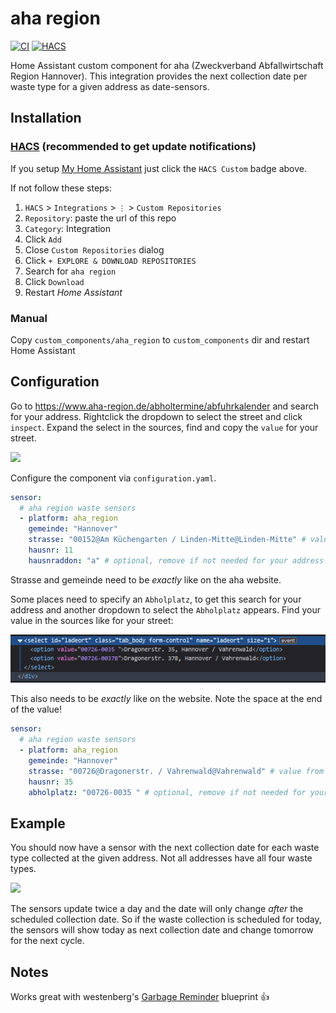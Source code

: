 # aha region
[![CI](https://github.com/flabbamann/aha_region/actions/workflows/ci.yaml/badge.svg)](https://github.com/flabbamann/aha_region/actions/workflows/ci.yaml)
[![HACS](https://img.shields.io/badge/HACS-Custom-41BDF5.svg)](https://my.home-assistant.io/redirect/hacs_repository/?owner=flabbamann&repository=https%3A%2F%2Fgithub.com%2Fflabbamann%2Faha_region&category=integration)

Home Assistant custom component for aha (Zweckverband Abfallwirtschaft Region Hannover). This integration provides the next collection date per waste type for a given address as date-sensors.

## Installation

### [HACS](https://hacs.xyz/) (recommended to get update notifications)

If you setup [My Home Assistant](https://my.home-assistant.io/) just click the `HACS Custom` badge above.

If not follow these steps:

1. `HACS` > `Integrations` > `⋮` > `Custom Repositories`
2. `Repository`: paste the url of this repo
3. `Category`: Integration
4. Click `Add`
5. Close `Custom Repositories` dialog
6. Click `+ EXPLORE & DOWNLOAD REPOSITORIES`
7. Search for `aha region`
8. Click `Download`
9. Restart _Home Assistant_


### Manual
Copy `custom_components/aha_region` to `custom_components` dir and restart Home Assistant

## Configuration
Go to https://www.aha-region.de/abholtermine/abfuhrkalender and search for your address. Rightclick the dropdown to select the street and click `inspect`. Expand the select in the sources, find and copy the `value` for your street.

![](doc/select_strasse.png)

Configure the component via `configuration.yaml`.

```yaml
sensor:
  # aha region waste sensors
  - platform: aha_region
    gemeinde: "Hannover"
    strasse: "00152@Am Küchengarten / Linden-Mitte@Linden-Mitte" # value from dropdown
    hausnr: 11
    hausnraddon: "a" # optional, remove if not needed for your address!
```
Strasse and gemeinde need to be _exactly_ like on the aha website.


Some places need to specify an `Abholplatz`, to get this search for your address and another dropdown to select the `Abholplatz` appears. Find your value in the sources like for your street:

![](doc/select_ladeort.png)

This also needs to be _exactly_ like on the website. Note the space at the end of the value!

```yaml
sensor:
  # aha region waste sensors
  - platform: aha_region
    gemeinde: "Hannover"
    strasse: "00726@Dragonerstr. / Vahrenwald@Vahrenwald" # value from dropdown
    hausnr: 35
    abholplatz: "00726-0035 " # optional, remove if not needed for your address!
```


## Example
You should now have a sensor with the next collection date for each waste type collected at the given address. Not all addresses have all four waste types.

![](doc/abfuhrtermine.png)

The sensors update twice a day and the date will only change _after_ the scheduled collection date. So if the waste collection is scheduled for today, the sensors will show today as next collection date and change tomorrow for the next cycle.

## Notes

Works great with westenberg's [Garbage Reminder](https://community.home-assistant.io/t/garbage-reminder/284213) blueprint 👍
